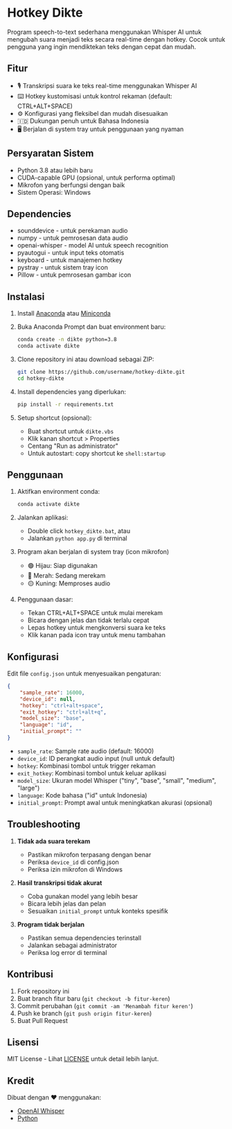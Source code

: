 # Hotkey Dikte

Program speech-to-text sederhana menggunakan Whisper AI untuk mengubah suara menjadi teks secara real-time dengan hotkey. Cocok untuk pengguna yang ingin mendiktekan teks dengan cepat dan mudah.

## Fitur

- 🎙️ Transkripsi suara ke teks real-time menggunakan Whisper AI
- ⌨️ Hotkey kustomisasi untuk kontrol rekaman (default: CTRL+ALT+SPACE)
- ⚙️ Konfigurasi yang fleksibel dan mudah disesuaikan
- 🇮🇩 Dukungan penuh untuk Bahasa Indonesia
- 🖥️ Berjalan di system tray untuk penggunaan yang nyaman

## Persyaratan Sistem

- Python 3.8 atau lebih baru
- CUDA-capable GPU (opsional, untuk performa optimal)
- Mikrofon yang berfungsi dengan baik
- Sistem Operasi: Windows

## Dependencies

- sounddevice - untuk perekaman audio
- numpy - untuk pemrosesan data audio
- openai-whisper - model AI untuk speech recognition
- pyautogui - untuk input teks otomatis
- keyboard - untuk manajemen hotkey
- pystray - untuk sistem tray icon
- Pillow - untuk pemrosesan gambar icon

## Instalasi

1. Install [Anaconda](https://www.anaconda.com/download) atau [Miniconda](https://docs.conda.io/en/latest/miniconda.html)

2. Buka Anaconda Prompt dan buat environment baru:
   ```bash
   conda create -n dikte python=3.8
   conda activate dikte
   ```

3. Clone repository ini atau download sebagai ZIP:
   ```bash
   git clone https://github.com/username/hotkey-dikte.git
   cd hotkey-dikte
   ```

4. Install dependencies yang diperlukan:
   ```bash
   pip install -r requirements.txt
   ```

5. Setup shortcut (opsional):
   - Buat shortcut untuk `dikte.vbs`
   - Klik kanan shortcut > Properties
   - Centang "Run as administrator"
   - Untuk autostart: copy shortcut ke `shell:startup`

## Penggunaan

1. Aktifkan environment conda:
   ```bash
   conda activate dikte
   ```

2. Jalankan aplikasi:
   - Double click `hotkey_dikte.bat`, atau
   - Jalankan `python app.py` di terminal

3. Program akan berjalan di system tray (icon mikrofon)
   - 🟢 Hijau: Siap digunakan
   - 🔴 Merah: Sedang merekam
   - 🟡 Kuning: Memproses audio

4. Penggunaan dasar:
   - Tekan CTRL+ALT+SPACE untuk mulai merekam
   - Bicara dengan jelas dan tidak terlalu cepat
   - Lepas hotkey untuk mengkonversi suara ke teks
   - Klik kanan pada icon tray untuk menu tambahan

## Konfigurasi

Edit file `config.json` untuk menyesuaikan pengaturan:

```json
{
    "sample_rate": 16000,
    "device_id": null,
    "hotkey": "ctrl+alt+space",
    "exit_hotkey": "ctrl+alt+q",
    "model_size": "base",
    "language": "id",
    "initial_prompt": ""
}
```

- `sample_rate`: Sample rate audio (default: 16000)
- `device_id`: ID perangkat audio input (null untuk default)
- `hotkey`: Kombinasi tombol untuk trigger rekaman
- `exit_hotkey`: Kombinasi tombol untuk keluar aplikasi
- `model_size`: Ukuran model Whisper ("tiny", "base", "small", "medium", "large")
- `language`: Kode bahasa ("id" untuk Indonesia)
- `initial_prompt`: Prompt awal untuk meningkatkan akurasi (opsional)

## Troubleshooting

1. **Tidak ada suara terekam**
   - Pastikan mikrofon terpasang dengan benar
   - Periksa `device_id` di config.json
   - Periksa izin mikrofon di Windows

2. **Hasil transkripsi tidak akurat**
   - Coba gunakan model yang lebih besar
   - Bicara lebih jelas dan pelan
   - Sesuaikan `initial_prompt` untuk konteks spesifik

3. **Program tidak berjalan**
   - Pastikan semua dependencies terinstall
   - Jalankan sebagai administrator
   - Periksa log error di terminal

## Kontribusi

1. Fork repository ini
2. Buat branch fitur baru (`git checkout -b fitur-keren`)
3. Commit perubahan (`git commit -am 'Menambah fitur keren'`)
4. Push ke branch (`git push origin fitur-keren`)
5. Buat Pull Request

## Lisensi

MIT License - Lihat [LICENSE](LICENSE) untuk detail lebih lanjut.

## Kredit

Dibuat dengan ❤️ menggunakan:
- [OpenAI Whisper](https://github.com/openai/whisper)
- [Python](https://www.python.org/)
